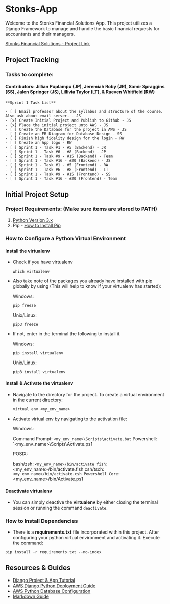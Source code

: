 # Stonks-App

Welcome to the Stonks Financial Solutions App. This project utilizes a Django Framework to manage and handle the basic financial requests for accountants and their managers.

[Stonks Financial Solutions - Project Link](http://stonks-env.eba-p7p3wuag.us-west-2.elasticbeanstalk.com/)

## Project Tracking

### Tasks to complete:

#### Contributors: Jillian Puplampu (JP), Jeremiah Roby (JR), Samir Spraggins (SS), Jalen Springer (JS), Lillivia Taylor (LT), & Raeven Whitfield (RW)

    **Sprint 1 Task List**

    - [ ] Email professor about the syllabus and structure of the course. Also ask about email server. - JS
    - [x] Create Initial Project and Publish to Github - JS
    - [x] Place the initial project unto AWS - JS
    - [ ] Create the Database for the project in AWS - JS
    - [ ] Create an ER Diagram for Database Design - SS
    - [ ] Finish high fidelity design for the login - RW
    - [ ] Create an App logo - RW
    - [ ] Sprint 1 - Task #1 - #5 (Backend) - JR
    - [ ] Sprint 1 - Task #6 - #8 (Backend) - JP
    - [ ] Sprint 1 - Task #9 - #15 (Backend) - Team
    - [ ] Sprint 1 - Task #16 - #20 (Backend) - JS
    - [ ] Sprint 1 - Task #1 - #5 (Frontend) - RW
    - [ ] Sprint 1 - Task #6 - #8 (Frontend) - LT
    - [ ] Sprint 1 - Task #9 - #15 (Frontend) - SS
    - [ ] Sprint 1 - Task #16 - #20 (Frontend) - Team


## Initial Project Setup

### Project Requirements: (Make sure items are stored to PATH)

  1. [Python Version 3.x](https://www.python.org/downloads/)
  2. Pip - [How to Install Pip](https://pip.pypa.io/en/stable/installation/)


### How to Configure a Python Virtual Environment

#### Install the virtualenv

  - Check if you have virtualenv

    `which virtualenv`

  - Also take note of the packages you already have installed with pip globally by using (This will help to know if your virtualenv has started):

    Windows:

    `pip freeze`

    Unix/Linux:

    `pip3 freeze`

  - If not, enter in the terminal the following to install it.

    Windows:

    `pip install virtualenv`

    Unix/Linux:

    `pip3 install virtualenv`

#### Install & Activate the virtualenv

  - Navigate to the directory for the project. To create a virtual environment in the current directory:

    `virtual env <my_env_name>`

  - Activate virtual env by navigating to the activation file:

    Windows:

    Command Prompt: `<my_env_name>\Scripts\activate.bat`
    Powershell: `<my_env_name>\Scripts\Activate.ps1

    POSIX:

    bash/zsh:         `<my_env_name>/bin/activate
    fish:             `<my_env_name>/bin/activate.fish
    csh/tsch:         `<my_env_name>/bin/activate.csh
    Powershell Core:  `<my_env_name>/bin/Activate.ps1

#### Deactivate virtualenv

  - You can simply deactive the **virtualenv** by either closing the terminal session or running the command  `deactivate`.


### How to Install Dependencies

  - There is a **requirements.txt** file incorporated within this project. After configuring your python virtual environment and activating it. Execute the command:

  `pip install -r requirements.txt --no-index`


## Resources & Guides

- [Django Project & App Tutorial](https://docs.djangoproject.com/en/4.0/intro/tutorial01/)
- [AWS Django Python Deployment Guide](https://docs.aws.amazon.com/elasticbeanstalk/latest/dg/create-deploy-python-django.html)
- [AWS Python Database Configuration](https://docs.aws.amazon.com/elasticbeanstalk/latest/dg/create-deploy-python-rds.html)
- [Markdown Guide](https://www.markdownguide.org/basic-syntax/#links)

